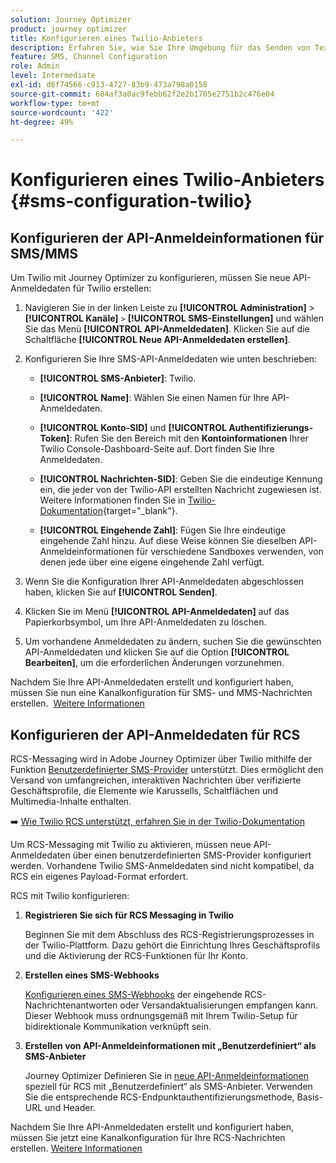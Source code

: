 ```yaml
---
solution: Journey Optimizer
product: journey optimizer
title: Konfigurieren eines Twilio-Anbieters
description: Erfahren Sie, wie Sie Ihre Umgebung für das Senden von Textnachrichten mit Journey Optimizer mit Twilio konfigurieren
feature: SMS, Channel Configuration
role: Admin
level: Intermediate
exl-id: d6f74566-c913-4727-83b9-473a798a0158
source-git-commit: 604af3a0ac9febb62f2e2b1705e2751b2c476e04
workflow-type: tm+mt
source-wordcount: '422'
ht-degree: 49%

---
```


# Konfigurieren eines Twilio-Anbieters {#sms-configuration-twilio}

## Konfigurieren der API-Anmeldeinformationen für SMS/MMS

Um Twilio mit Journey Optimizer zu konfigurieren, müssen Sie neue API-Anmeldedaten für Twilio erstellen:

1. Navigieren Sie in der linken Leiste zu **[!UICONTROL Administration]** > **[!UICONTROL Kanäle]** `>` **[!UICONTROL SMS-Einstellungen]** und wählen Sie das Menü **[!UICONTROL API-Anmeldedaten]**. Klicken Sie auf die Schaltfläche **[!UICONTROL Neue API-Anmeldedaten erstellen]**.

1. Konfigurieren Sie Ihre SMS-API-Anmeldedaten wie unten beschrieben:

   * **[!UICONTROL SMS-Anbieter]**: Twilio.

   * **[!UICONTROL Name]**: Wählen Sie einen Namen für Ihre API-Anmeldedaten.

   * **[!UICONTROL Konto-SID]** und **[!UICONTROL Authentifizierungs-Token]**: Rufen Sie den Bereich mit den **Kontoinformationen** Ihrer Twilio Console-Dashboard-Seite auf. Dort finden Sie Ihre Anmeldedaten.

   * **[!UICONTROL Nachrichten-SID]**: Geben Sie die eindeutige Kennung ein, die jeder von der Twilio-API erstellten Nachricht zugewiesen ist. Weitere Informationen finden Sie in [Twilio-Dokumentation](https://support.twilio.com/hc/en-us/articles/223134387-What-is-a-Message-SID-){target="_blank"}.

   * **[!UICONTROL Eingehende Zahl]**: Fügen Sie Ihre eindeutige eingehende Zahl hinzu. Auf diese Weise können Sie dieselben API-Anmeldeinformationen für verschiedene Sandboxes verwenden, von denen jede über eine eigene eingehende Zahl verfügt.

1. Wenn Sie die Konfiguration Ihrer API-Anmeldedaten abgeschlossen haben, klicken Sie auf **[!UICONTROL Senden]**.

1. Klicken Sie im Menü **[!UICONTROL API-Anmeldedaten]** auf das Papierkorbsymbol, um Ihre API-Anmeldedaten zu löschen.

1. Um vorhandene Anmeldedaten zu ändern, suchen Sie die gewünschten API-Anmeldedaten und klicken Sie auf die Option **[!UICONTROL Bearbeiten]**, um die erforderlichen Änderungen vorzunehmen.

Nachdem Sie Ihre API-Anmeldedaten erstellt und konfiguriert haben, müssen Sie nun eine Kanalkonfiguration für SMS- und MMS-Nachrichten erstellen.  [Weitere Informationen](sms-configuration-surface.md)

## Konfigurieren der API-Anmeldedaten für RCS

RCS-Messaging wird in Adobe Journey Optimizer über Twilio mithilfe der Funktion [Benutzerdefinierter SMS-Provider](sms-configuration-custom.md) unterstützt. Dies ermöglicht den Versand von umfangreichen, interaktiven Nachrichten über verifizierte Geschäftsprofile, die Elemente wie Karussells, Schaltflächen und Multimedia-Inhalte enthalten.

➡️ [Wie Twilio RCS unterstützt, erfahren Sie in der Twilio-Dokumentation](https://www.twilio.com/docs/rcs)

Um RCS-Messaging mit Twilio zu aktivieren, müssen neue API-Anmeldedaten über einen benutzerdefinierten SMS-Provider konfiguriert werden. Vorhandene Twilio SMS-Anmeldedaten sind nicht kompatibel, da RCS ein eigenes Payload-Format erfordert.

RCS mit Twilio konfigurieren:

1. **Registrieren Sie sich für RCS Messaging in Twilio**

   Beginnen Sie mit dem Abschluss des RCS-Registrierungsprozesses in der Twilio-Plattform. Dazu gehört die Einrichtung Ihres Geschäftsprofils und die Aktivierung der RCS-Funktionen für Ihr Konto.

1. **Erstellen eines SMS-Webhooks**

   [Konfigurieren eines SMS-Webhooks](sms-configuration-custom.md#webhook) der eingehende RCS-Nachrichtenantworten oder Versandaktualisierungen empfangen kann. Dieser Webhook muss ordnungsgemäß mit Ihrem Twilio-Setup für bidirektionale Kommunikation verknüpft sein.

1. **Erstellen von API-Anmeldeinformationen mit „Benutzerdefiniert“ als SMS-Anbieter**

   Journey Optimizer Definieren Sie in [neue API-Anmeldeinformationen](sms-configuration-custom.md#api-credential) speziell für RCS mit „Benutzerdefiniert“ als SMS-Anbieter. Verwenden Sie die entsprechende RCS-Endpunktauthentifizierungsmethode, Basis-URL und Header.

Nachdem Sie Ihre API-Anmeldedaten erstellt und konfiguriert haben, müssen Sie jetzt eine Kanalkonfiguration für Ihre RCS-Nachrichten erstellen. [Weitere Informationen](sms-configuration-surface.md)







